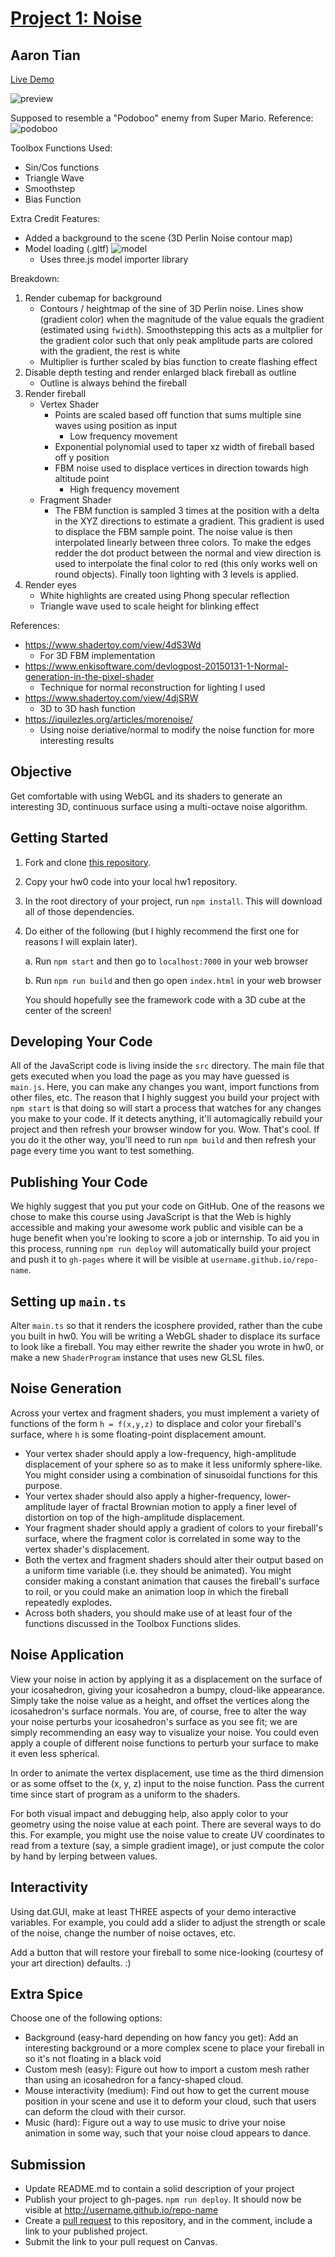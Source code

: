 # [Project 1: Noise](https://github.com/CIS-566-Fall-2022/hw01-fireball-base)

## Aaron Tian

[Live Demo](https://aarontian-stack.github.io/hw01-fireball/)

![preview](preview.png)

Supposed to resemble a "Podoboo" enemy from Super Mario. Reference:
![podoboo](podoboo.jpg)

Toolbox Functions Used:
* Sin/Cos functions
* Triangle Wave
* Smoothstep
* Bias Function

Extra Credit Features:
- Added a background to the scene (3D Perlin Noise contour map)
- Model loading (.gltf)
    ![model](model.png)
    - Uses three.js model importer library

Breakdown:
1. Render cubemap for background
    - Contours / heightmap of the sine of 3D Perlin noise. Lines show (gradient color) when the magnitude of the value equals the gradient (estimated using `fwidth`). Smoothstepping this acts as a multplier for the gradient color such that only peak amplitude parts are colored with the gradient, the rest is white
    - Multiplier is further scaled by bias function to create flashing effect
2. Disable depth testing and render enlarged black fireball as outline
    - Outline is always behind the fireball
3. Render fireball
    - Vertex Shader
        - Points are scaled based off function that sums multiple sine waves using position as input
            - Low frequency movement
        - Exponential polynomial used to taper xz width of fireball based off y position
        - FBM noise used to displace vertices in direction towards high altitude point
            - High frequency movement
    - Fragment Shader
        - The FBM function is sampled 3 times at the position with a delta in the XYZ directions to estimate a gradient. This gradient is used to displace the FBM sample point. The noise value is then interpolated linearly between three colors. To make the edges redder the dot product between the normal and view direction is used to interpolate the final color to red (this only works well on round objects). Finally toon lighting with 3 levels is applied. 
4. Render eyes
    - White highlights are created using Phong specular reflection
    - Triangle wave used to scale height for blinking effect

References:
- https://www.shadertoy.com/view/4dS3Wd
    - For 3D FBM implementation
- https://www.enkisoftware.com/devlogpost-20150131-1-Normal-generation-in-the-pixel-shader
    - Technique for normal reconstruction for lighting I used
- https://www.shadertoy.com/view/4djSRW
    - 3D to 3D hash function
- https://iquilezles.org/articles/morenoise/
    - Using noise deriative/normal to modify the noise function for more interesting results


## Objective

Get comfortable with using WebGL and its shaders to generate an interesting 3D, continuous surface using a multi-octave noise algorithm.

## Getting Started

1. Fork and clone [this repository](https://github.com/CIS700-Procedural-Graphics/Project1-Noise).

2. Copy your hw0 code into your local hw1 repository.

3. In the root directory of your project, run `npm install`. This will download all of those dependencies.

4. Do either of the following (but I highly recommend the first one for reasons I will explain later).

    a. Run `npm start` and then go to `localhost:7000` in your web browser

    b. Run `npm run build` and then go open `index.html` in your web browser

    You should hopefully see the framework code with a 3D cube at the center of the screen!


## Developing Your Code
All of the JavaScript code is living inside the `src` directory. The main file that gets executed when you load the page as you may have guessed is `main.js`. Here, you can make any changes you want, import functions from other files, etc. The reason that I highly suggest you build your project with `npm start` is that doing so will start a process that watches for any changes you make to your code. If it detects anything, it'll automagically rebuild your project and then refresh your browser window for you. Wow. That's cool. If you do it the other way, you'll need to run `npm build` and then refresh your page every time you want to test something.

## Publishing Your Code
We highly suggest that you put your code on GitHub. One of the reasons we chose to make this course using JavaScript is that the Web is highly accessible and making your awesome work public and visible can be a huge benefit when you're looking to score a job or internship. To aid you in this process, running `npm run deploy` will automatically build your project and push it to `gh-pages` where it will be visible at `username.github.io/repo-name`.

## Setting up `main.ts`

Alter `main.ts` so that it renders the icosphere provided, rather than the cube you built in hw0. You will be writing a WebGL shader to displace its surface to look like a fireball. You may either rewrite the shader you wrote in hw0, or make a new `ShaderProgram` instance that uses new GLSL files.

## Noise Generation

Across your vertex and fragment shaders, you must implement a variety of functions of the form `h = f(x,y,z)` to displace and color your fireball's surface, where `h` is some floating-point displacement amount.

- Your vertex shader should apply a low-frequency, high-amplitude displacement of your sphere so as to make it less uniformly sphere-like. You might consider using a combination of sinusoidal functions for this purpose.
- Your vertex shader should also apply a higher-frequency, lower-amplitude layer of fractal Brownian motion to apply a finer level of distortion on top of the high-amplitude displacement.
- Your fragment shader should apply a gradient of colors to your fireball's surface, where the fragment color is correlated in some way to the vertex shader's displacement.
- Both the vertex and fragment shaders should alter their output based on a uniform time variable (i.e. they should be animated). You might consider making a constant animation that causes the fireball's surface to roil, or you could make an animation loop in which the fireball repeatedly explodes.
- Across both shaders, you should make use of at least four of the functions discussed in the Toolbox Functions slides.


## Noise Application

View your noise in action by applying it as a displacement on the surface of your icosahedron, giving your icosahedron a bumpy, cloud-like appearance. Simply take the noise value as a height, and offset the vertices along the icosahedron's surface normals. You are, of course, free to alter the way your noise perturbs your icosahedron's surface as you see fit; we are simply recommending an easy way to visualize your noise. You could even apply a couple of different noise functions to perturb your surface to make it even less spherical.

In order to animate the vertex displacement, use time as the third dimension or as some offset to the (x, y, z) input to the noise function. Pass the current time since start of program as a uniform to the shaders.

For both visual impact and debugging help, also apply color to your geometry using the noise value at each point. There are several ways to do this. For example, you might use the noise value to create UV coordinates to read from a texture (say, a simple gradient image), or just compute the color by hand by lerping between values.

## Interactivity

Using dat.GUI, make at least THREE aspects of your demo interactive variables. For example, you could add a slider to adjust the strength or scale of the noise, change the number of noise octaves, etc. 

Add a button that will restore your fireball to some nice-looking (courtesy of your art direction) defaults. :)

## Extra Spice

Choose one of the following options: 

- Background (easy-hard depending on how fancy you get): Add an interesting background or a more complex scene to place your fireball in so it's not floating in a black void
- Custom mesh (easy): Figure out how to import a custom mesh rather than using an icosahedron for a fancy-shaped cloud.
- Mouse interactivity (medium): Find out how to get the current mouse position in your scene and use it to deform your cloud, such that users can deform the cloud with their cursor.
- Music (hard): Figure out a way to use music to drive your noise animation in some way, such that your noise cloud appears to dance.

## Submission

- Update README.md to contain a solid description of your project
- Publish your project to gh-pages. `npm run deploy`. It should now be visible at http://username.github.io/repo-name
- Create a [pull request](https://help.github.com/articles/creating-a-pull-request/) to this repository, and in the comment, include a link to your published project.
- Submit the link to your pull request on Canvas.
